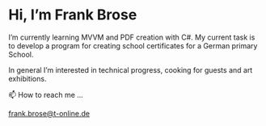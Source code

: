 # Hi, I’m Frank Brose
I’m currently learning MVVM and PDF creation with C#.
My current task is to develop a program for creating school certificates for a German primary School.

In general I’m interested in technical progress, cooking for guests and art exhibitions.

📫 How to reach me ...

frank.brose@t-online.de

<!---
Esorb/Esorb is a ✨ special ✨ repository because its `README.md` (this file) appears on your GitHub profile.
You can click the Preview link to take a look at your changes.
--->
